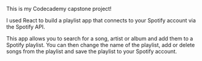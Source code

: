 This is my Codecademy capstone project!

I used React to build a playlist app that connects to your Spotify account via the Spotify API.

This app allows you to search for a song, artist or album and add them to a Spotify playlist. You can then change the name of the playlist, add or delete songs from the playlist and save the playlist to your Spotify account. 

